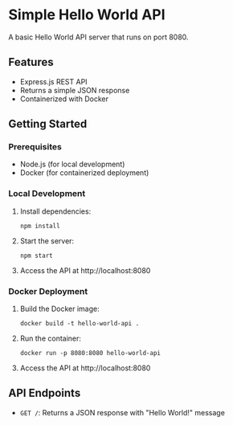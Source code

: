 # Simple Hello World API

A basic Hello World API server that runs on port 8080.

## Features

- Express.js REST API
- Returns a simple JSON response
- Containerized with Docker

## Getting Started

### Prerequisites

- Node.js (for local development)
- Docker (for containerized deployment)

### Local Development

1. Install dependencies:
   ```
   npm install
   ```

2. Start the server:
   ```
   npm start
   ```

3. Access the API at http://localhost:8080

### Docker Deployment

1. Build the Docker image:
   ```
   docker build -t hello-world-api .
   ```

2. Run the container:
   ```
   docker run -p 8080:8080 hello-world-api
   ```

3. Access the API at http://localhost:8080

## API Endpoints

- `GET /`: Returns a JSON response with "Hello World!" message